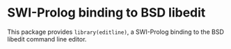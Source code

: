 # SWI-Prolog binding to BSD libedit

This package provides `library(editline)`, a   SWI-Prolog binding to the
BSD libedit command line editor.

